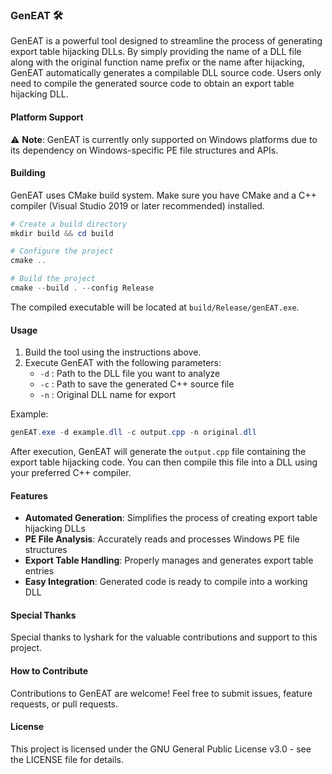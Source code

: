 ### GenEAT 🛠️

GenEAT is a powerful tool designed to streamline the process of generating export table hijacking DLLs. By simply providing the name of a DLL file along with the original function name prefix or the name after hijacking, GenEAT automatically generates a compilable DLL source code. Users only need to compile the generated source code to obtain an export table hijacking DLL.

#### Platform Support

⚠️ **Note**: GenEAT is currently only supported on Windows platforms due to its dependency on Windows-specific PE file structures and APIs.

#### Building

GenEAT uses CMake build system. Make sure you have CMake and a C++ compiler (Visual Studio 2019 or later recommended) installed.

```powershell
# Create a build directory
mkdir build && cd build

# Configure the project
cmake ..

# Build the project
cmake --build . --config Release
```

The compiled executable will be located at `build/Release/genEAT.exe`.

#### Usage

1. Build the tool using the instructions above.
2. Execute GenEAT with the following parameters:
   - `-d` : Path to the DLL file you want to analyze
   - `-c` : Path to save the generated C++ source file
   - `-n` : Original DLL name for export

Example:
```powershell
genEAT.exe -d example.dll -c output.cpp -n original.dll
```

After execution, GenEAT will generate the `output.cpp` file containing the export table hijacking code. You can then compile this file into a DLL using your preferred C++ compiler.

#### Features

- **Automated Generation**: Simplifies the process of creating export table hijacking DLLs
- **PE File Analysis**: Accurately reads and processes Windows PE file structures
- **Export Table Handling**: Properly manages and generates export table entries
- **Easy Integration**: Generated code is ready to compile into a working DLL

#### Special Thanks

Special thanks to lyshark for the valuable contributions and support to this project.

#### How to Contribute

Contributions to GenEAT are welcome! Feel free to submit issues, feature requests, or pull requests.

#### License

This project is licensed under the GNU General Public License v3.0 - see the LICENSE file for details.
